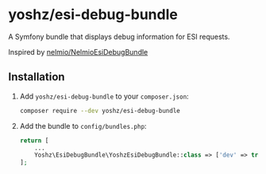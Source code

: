 # yoshz/esi-debug-bundle

A Symfony bundle that displays debug information for ESI requests.

Inspired by [nelmio/NelmioEsiDebugBundle](https://github.com/nelmio/NelmioEsiDebugBundle)

## Installation

1. Add `yoshz/esi-debug-bundle` to your `composer.json`:

    ```bash
    composer require --dev yoshz/esi-debug-bundle
    ```

2. Add the bundle to `config/bundles.php`:

    ```php
    return [
        ...
        Yoshz\EsiDebugBundle\YoshzEsiDebugBundle::class => ['dev' => true],
    ];
    ```
